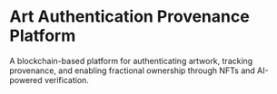 # Art Authentication Provenance Platform
 A blockchain-based platform for authenticating artwork, tracking provenance, and enabling fractional ownership through NFTs and AI-powered verification.
